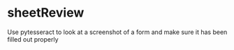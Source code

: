 # sheetReview
Use pytesseract to look at a screenshot of a form and make sure it has been filled out properly
